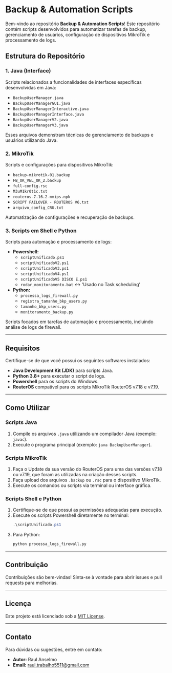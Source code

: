 # Backup & Automation Scripts

Bem-vindo ao repositório **Backup & Automation Scripts**! Este repositório contém scripts desenvolvidos para automatizar tarefas de backup, gerenciamento de usuários, configuração de dispositivos MikroTik e processamento de logs.

## Estrutura do Repositório

### 1. **Java (Interface)**
Scripts relacionados a funcionalidades de interfaces específicas desenvolvidas em Java:
- `BackupUserManager.java`
- `BackupUserManagerGUI.java`
- `BackupUserManagerInteractive.java`
- `BackupUserManagerInterface.java`
- `BackupUserManagerV2.java`
- `BackupUserManagerV3.java`

Esses arquivos demonstram técnicas de gerenciamento de backups e usuários utilizando Java.

### 2. **MikroTik**
Scripts e configurações para dispositivos MikroTik:
- `backup-mikrotik-01.backup`
- `FB_OK_VEL_OK_2.backup`
- `full-config.rsc`
- `M3uM1kr0t1c.txt`
- `routeros-7.16.2-mmips.npk`
- `SCRIPT FAILOVER - ROUTEROS V6.txt`
- `arquivo_config_CRU.txt`

Automatização de configurações e recuperação de backups.

### 3. **Scripts em Shell e Python**
Scripts para automação e processamento de logs:
- **Powershell:**
  - `scriptUnificado.ps1`
  - `scriptUnificadoV2.ps1`
  - `scriptUnificadoV3.ps1`
  - `scriptUnificadoV4.ps1`
  - `scriptUnificadoV5 DISCO E.ps1`
  - `rodar_monitoramento.bat` <-> 'Usado no Task scheduling' 
- **Python:**
  - `processa_logs_firewall.py`
  - `registra_tamanho_bkp_users.py` 
  - `tamanho_bkp_users.py` 
  - `monitoramento_backup.py` 

Scripts focados em tarefas de automação e processamento, incluindo análise de logs de firewall.

---

## Requisitos

Certifique-se de que você possui os seguintes softwares instalados:

- **Java Development Kit (JDK)** para scripts Java.
- **Python 3.8+** para executar o script de logs.
- **Powershell** para os scripts do Windows.
- **RouterOS** compatível para os scripts MikroTik RouterOS v7.18 e v7.19.

---

## Como Utilizar

### Scripts Java
1. Compile os arquivos `.java` utilizando um compilador Java (exemplo: `javac`).
2. Execute o programa principal (exemplo: `java BackupUserManager`).

### Scripts MikroTik
1. Faça o Update da sua versão do RouterOS para uma das versões v7.18 ou v7.19, que foram as utilizadas na criação desses scripts.
2. Faça upload dos arquivos `.backup` ou `.rsc` para o dispositivo MikroTik.
3. Execute os comandos ou scripts via terminal ou interface gráfica.

### Scripts Shell e Python
1. Certifique-se de que possui as permissões adequadas para execução.
2. Execute os scripts Powershell diretamente no terminal:
   ```powershell
   .\scriptUnificado.ps1
   ```
3. Para Python:
   ```bash
   python processa_logs_firewall.py
   ```

---

## Contribuição

Contribuições são bem-vindas! Sinta-se à vontade para abrir issues e pull requests para melhorias.

---

## Licença

Este projeto está licenciado sob a [MIT License](LICENSE).

---

## Contato

Para dúvidas ou sugestões, entre em contato:

- **Autor:** Raul Anselmo
- **Email:** raul.trabalho5511@gmail.com
```


